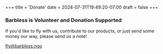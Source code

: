 +++
title = 'Donate'
date = 2024-07-31T19:49:20-07:00
draft = false
+++
### Barbless is Volunteer and Donation Supported

If you'd like to fly with us, contribute to our products, or just send some money our way, please send us a note!

[fly\@barbless.ngo](mailto:fly@barbless.ngo?subject=Donate)
